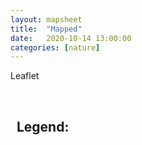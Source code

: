 ```yaml
---
layout: mapsheet
title:  "Mapped"
date:   2020-10-14 13:00:00
categories: [nature]
---
```



<p>Leaflet</p>
<!--
<table class="tab-pics large" style="margin-top:0;">
<tbody style="border:0">
<tr><td style="border:0"> -->

<div class='map-box' id="lf-map"></div>
<br>
<div class='map-box map-legend' id="legend">
<h2>&nbsp; Legend:</h2></div>
<!--
</td></tr>
</tbody>
</table> -->


<script type="text/javascript" src="assets/js/mapping/waterfalls.js"></script>



